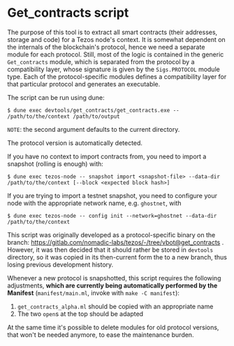 Get_contracts script
====================

The purpose of this tool is to extract all smart contracts (their
addresses, storage and code) for a Tezos node's context. It is
somewhat dependent on the internals of the blockchain's protocol,
hence we need a separate module for each protocol. Still, most of the
logic is contained in the generic `Get_contracts` module, which is
separated from the protocol by a compatibility layer, whose signature
is given by the `Sigs.PROTOCOL` module type. Each of the protocol-specific
modules defines a compatibility layer for that particular protocol and
generates an executable.

The script can be run using dune:

```
$ dune exec devtools/get_contracts/get_contracts.exe -- /path/to/the/context /path/to/output
```

`NOTE`: the second argument defaults to the current directory.

The protocol version is automatically detected.

If you have no context to import contracts from, you need to import a snapshot
(rolling is enough) with:
```
$ dune exec tezos-node -- snapshot import <snapshot-file> --data-dir /path/to/the/context [--block <expected block hash>]
```

If you are trying to import a testnet snapshot, you need to configure your node
with the appropriate network name, e.g. `ghostnet`, with
```
$ dune exec tezos-node -- config init --network=ghostnet --data-dir /path/to/the/context
```

This script was originally developed as a protocol-specific binary on
the branch: https://gitlab.com/nomadic-labs/tezos/-/tree/vbot@get_contracts .
However, it was then decided that it should rather be stored in `devtools`
directory, so it was copied in its then-current form the to a new branch,
thus losing previous development history.

Whenever a new protocol is snapshotted, this script requires the
following adjustments, **which are currently being automatically performed by
the Manifest** (`manifest/main.ml`, invoke with `make -C manifest`):
  1. `get_contracts_alpha.ml` should be copied with an appropriate name
  2. The two `open`s at the top should be adapted

At the same time it's possible to delete modules for old protocol
versions, that won't be needed anymore, to ease the maintenance burden.
